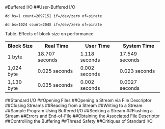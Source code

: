 #Buffered I/O
##User-Buffered I/O

```
dd bs=1 count=2097152 if=/dev/zero of=pirate

dd bs=1024 count=2048 if=/dev/zero of=pirate
```

Table. Effects of block size on performance

<table>
<tr>
<th>Block Size</th>
<th>Real Time</th>
<th>User Time</th>
<th>System Time</th>
</tr>
<tr>
<td>1 byte</td>
<td>18.707 seconds</td>
<td>1.118 seconds</td>
<td>17.549 seconds</td>
</tr>
<tr>
<td>1,024 byte</td>
<td>0.025 seconds</td>
<td>0.002 seconds</td>
<td>0.023 seconds</td>
</tr>
<tr>
<td>1,130 byte</td>
<td>0.035 seconds</td>
<td>0.002 seconds</td>
<td>0.0027 seconds</td>
</tr>
</table>
##Standard I/O
##Opening Files
##Opening a Stream via File Descriptor
##Closing Streams
##Reading from a Stream
##Writing to a Stream
##Sample Program Using Buffered I/O
##Seeking a Stream
##Flushing a Stream
##Errors and End-of-File
##Obtaining the Associated File Descriptor
##Controlling the Buffering
##Thread Safety
##Critiques of Standard I/O